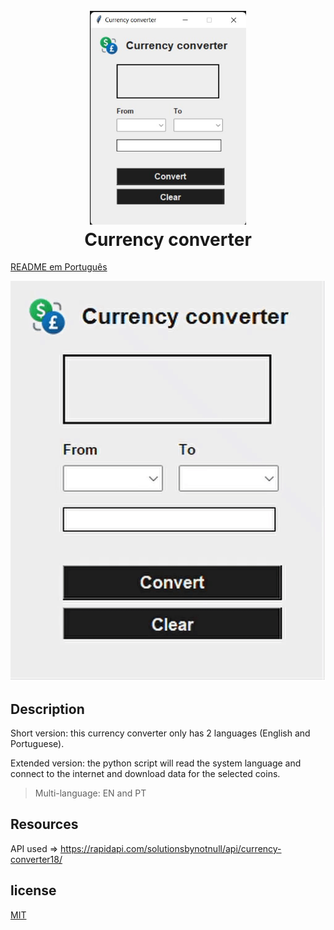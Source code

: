<h1 align="center">
  <br>
  <img src="https://github.com/Vivaldo-Roque/CurrencyConverter-ConversordeMoeda/blob/master/images/logo.jpg" alt="Currency converter" width="250">
  <br>
  Currency converter
  <br>
</h1>

[README em Português](README_PT.md)

![demo](images/demo.gif)

## Description
Short version: this currency converter only has 2 languages (English and Portuguese).

Extended version: the python script will read the system language and connect to the internet and download data for the selected coins.

> Multi-language: EN and PT

## Resources
API used => https://rapidapi.com/solutionsbynotnull/api/currency-converter18/

## license

[MIT](LICENSE)
